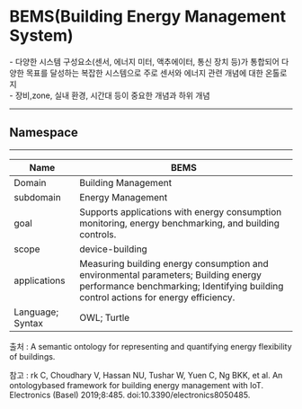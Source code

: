 # BEMS(Building Energy Management System)

&#45; 다양한 시스템 구성요소(센서, 에너지 미터, 액추에이터, 통신 장치 등)가 통합되어 다양한 목표를 달성하는 복잡한 시스템으로 주로 센서와 에너지 관련 개념에 대한 온톨로지  <br/>
&#45; 장비,zone, 실내 환경, 시간대 등이 중요한 개념과 하위 개념

---
## Namespace


---
| Name             | BEMS                |
| ---------------- | ------------------- |
| Domain           | Building Management |
| subdomain        | Energy Management   |
| goal             | Supports applications with energy consumption monitoring, energy benchmarking, and building controls.                    |
| scope            | device-building                    |
| applications     | Measuring building energy consumption and environmental parameters; Building energy performance benchmarking; Identifying building control actions for energy efficiency.                    |
| Language; Syntax |   OWL; Turtle                  |

출처 :  A semantic ontology for representing and quantifying energy flexibility of buildings.

참고 : rk C, Choudhary V, Hassan NU, Tushar W, Yuen C, Ng BKK, et al. An ontologybased framework for building energy management with IoT. Electronics (Basel) 2019;8:485. doi:10.3390/electronics8050485.